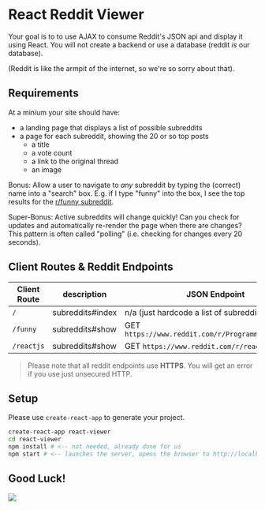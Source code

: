 # React Reddit Viewer

Your goal is to to use AJAX to consume Reddit's JSON api and display it using React. You will not create a backend or use a database (reddit _is_ our database).

(Reddit is like the armpit of the internet, so we're so sorry about that).

## Requirements
At a minium your site should have:

* a landing page that displays a list of possible subreddits
* a page for each subreddit, showing the 20 or so top posts
  * a title
  * a vote count
  * a link to the original thread
  * an image
 
Bonus: Allow a user to navigate to *any* subreddit by typing the (correct) name into a "search" box. E.g. if I type "funny" into the box, I see the top results for the [r/funny subreddit](https://www.reddit.com/r/funny.json).

Super-Bonus: Active subreddits will change quickly! Can you check for updates and automatically re-render the page when there are changes? This pattern is often called "polling" (i.e. checking for changes every 20 seconds).

## Client Routes & Reddit Endpoints

| Client Route | description           | JSON Endpoint  |
| -------------|-------------| -----|
| `/`      | subreddits#index      |  n/a (just hardcode a list of subreddits) |
| `/funny` | subreddits#show     |  GET `https://www.reddit.com/r/ProgrammerHumor.json` |
| `/reactjs` | subreddits#show   |  GET `https://www.reddit.com/r/reactjs.json` |

> Please note that all reddit endpoints use **HTTPS**. You will get an error if you use just unsecured HTTP.

## Setup
Please use `create-react-app` to generate your project.

```bash
create-react-app react-viewer
cd react-viewer
npm install # <-- not needed, already done for us
npm start # <-- launches the server, opens the browser to http://localhost:3000
```

## Good Luck!
<img max-width=400 src="https://media3.giphy.com/media/goiauJeRxagM/giphy.gif">
